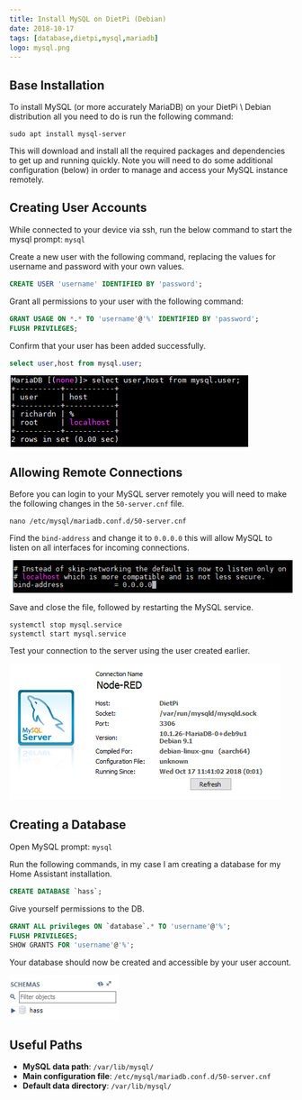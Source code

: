```yaml
---
title: Install MySQL on DietPi (Debian)
date: 2018-10-17
tags: [database,dietpi,mysql,mariadb]
logo: mysql.png
---
```


## Base Installation
To install MySQL (or more accurately MariaDB) on your DietPi \ Debian distribution all you need to do is run the following command:

```
sudo apt install mysql-server
```

This will download and install all the required packages and dependencies to get up and running quickly. Note you will need to do some additional configuration (below) in order to manage and access your MySQL instance remotely.

## Creating User Accounts
While connected to your device via ssh, run the below command to start the mysql prompt: `mysql`

Create a new user with the following command, replacing the values for username and password with your own values.

```sql
CREATE USER 'username' IDENTIFIED BY 'password';
```

Grant all permissions to your user with the following command:

```sql
GRANT USAGE ON *.* TO 'username'@'%' IDENTIFIED BY 'password';
FLUSH PRIVILEGES;
```

Confirm that your user has been added successfully.

```sql
select user,host from mysql.user;
```

<img src="./001.png" alt="" />

## Allowing Remote Connections
Before you can login to your MySQL server remotely you will need to make the following changes in the `50-server.cnf` file.

```
nano /etc/mysql/mariadb.conf.d/50-server.cnf
```

Find the `bind-address` and change it to `0.0.0.0` this will allow MySQL to listen on all interfaces for incoming connections.

<img src="./002.png" alt="" />

Save and close the file, followed by restarting the MySQL service.

```
systemctl stop mysql.service
systemctl start mysql.service
```

Test your connection to the server using the user created earlier.

<img src="./003.png" alt="" />

## Creating a Database
Open MySQL prompt: `mysql`

Run the following commands, in my case I am creating a database for my Home Assistant installation.

```sql
CREATE DATABASE `hass`;
```

Give yourself permissions to the DB.

```sql
GRANT ALL privileges ON `database`.* TO 'username'@'%';
FLUSH PRIVILEGES;
SHOW GRANTS FOR 'username'@'%';
```

Your database should now be created and accessible by your user account.

<img src="./004.png" alt="" />

## Useful Paths
- **MySQL data path**: `/var/lib/mysql/`
- **Main configuration file**: `/etc/mysql/mariadb.conf.d/50-server.cnf`
- **Default data directory**: `/var/lib/mysql/`

